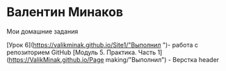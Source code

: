 # Валентин Минаков  
Мои домашние задания


[Урок 6](https://valikminak.github.io/Site1/"Выполнил ")- работа с репозиторием GitHub
[Модуль 5. Практика. Часть 1](https://ValikMinak.github.io/Page making/"Выполнил") - Верстка header
